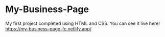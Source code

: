 # My-Business-Page

My first project completed using HTML and CSS.
You can see it live here! https://my-business-page-fc.netlify.app/
